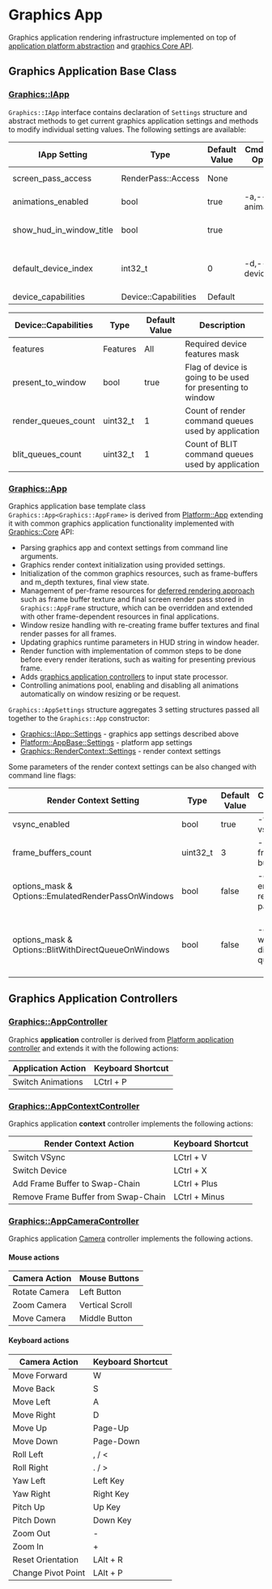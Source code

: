 # Graphics App

Graphics application rendering infrastructure implemented on top of [application platform abstraction](../../Platform/App)
and [graphics Core API](../Core).

## Graphics Application Base Class

### [Graphics::IApp](Include/Methane/Graphics/App.h)

`Graphics::IApp` interface contains declaration of `Settings` structure and abstract methods
to get current graphics application settings and methods to modify individual setting values.
The following settings are available:

| IApp Setting             | Type                 | Default Value | Cmd-Line Option | Description           |
|--------------------------|----------------------|---------------|-----------------|-----------------------|
| screen_pass_access       | RenderPass::Access   | None          |                 | Render pass access mask Graphics::RenderPass::Access |
| animations_enabled       | bool                 | true          | -a,--animations | Flag to enable or disable all animations |
| show_hud_in_window_title | bool                 | true          |                 | Flag to display or hide graphics runtime parameters in window title |
| default_device_index     | int32_t              | 0             | -d,--device     | Default GPU device used at startup: 0 - default h/w GPU, 1 - second h/w GPU, -1 - emulated WARP device |
| device_capabilities      | Device::Capabilities | Default       |                 | Device capabilities |

| Device::Capabilities     | Type                 | Default Value | Description     |
|--------------------------|----------------------|---------------|-----------------|
| features                 | Features             | All           | Required device features mask |
| present_to_window        | bool                 | true          | Flag of device is going to be used for presenting to window |
| render_queues_count      | uint32_t             | 1             | Count of render command queues used by application |  
| blit_queues_count        | uint32_t             | 1             | Count of BLIT command queues used by application |

### [Graphics::App](Include/Methane/Graphics/App.hpp)

Graphics application base template class `Graphics::App<Graphics::AppFrame>` is derived from [Platform::App](../../Platform/App)
extending it with common graphics application functionality implemented with [Graphics::Core](../Core) API:
- Parsing graphics app and context settings from command line arguments.
- Graphics render context initialization using provided settings.
- Initialization of the common graphics resources, such as frame-buffers and m_depth textures, final view state.
- Management of per-frame resources for [deferred rendering approach](https://docs.microsoft.com/en-us/windows/win32/direct3d11/overviews-direct3d-11-render-multi-thread-render)
such as frame buffer texture and final screen render pass stored in `Graphics::AppFrame` structure, which can be overridden
and extended with other frame-dependent resources in final applications.
- Window resize handling with re-creating frame buffer textures and final render passes for all frames.
- Updating graphics runtime parameters in HUD string in window header.
- Render function with implementation of common steps to be done before every render iterations, such as waiting for presenting previous frame.
- Adds [graphics application controllers](#graphics-application-controllers) to input state processor.
- Controlling animations pool, enabling and disabling all animations automatically on window resizing or be request.

`Graphics::AppSettings` structure aggregates 3 setting structures passed all together to the `Graphics::App` constructor:
- [Graphics::IApp::Settings](#graphicsiappincludemethanegraphicsapph) - graphics app settings described above
- [Platform::AppBase::Settings](../../Platform/App/README.md#platformappbaseincludemethaneplatformappbaseh) - platform app settings
- [Graphics::RenderContext::Settings](../Core) - render context settings

Some parameters of the render context settings can be also changed with command line flags:

| Render Context Setting                               | Type     | Default Value | Cmd-Line Option             | Description           |
|------------------------------------------------------|----------|---------------|-----------------------------|-----------------------|
| vsync_enabled                                        | bool     | true          | -v,--vsync                  | Vertical synchronization |
| frame_buffers_count                                  | uint32_t | 3             | -b,--frame-buffers          | Frame buffers count in swap-chain |
| options_mask & Options::EmulatedRenderPassOnWindows  | bool     | false         | -e,--emulated-render-pass   | Render pass emulation on Windows |
| options_mask & Options::BlitWithDirectQueueOnWindows | bool     | false         | -q,--blit-with-direct-queue | BLIT command lists and queues use DIRECT instead of COPY type in DX API |

## Graphics Application Controllers

### [Graphics::AppController](Include/Methane/Graphics/AppController.h)

Graphics **application** controller is derived from [Platform application controller](../../Platform/App/README.md#platformappcontrollerincludemethaneplatformappcontrollerh) and
extends it with the following actions:

| Application Action                  | Keyboard Shortcut   |
|-------------------------------------|---------------------|
| Switch Animations                   | LCtrl + P           |

### [Graphics::AppContextController](Include/Methane/Graphics/AppContextController.h)

Graphics application **context** controller implements the following actions:

| Render Context Action               | Keyboard Shortcut   |
|-------------------------------------|---------------------|
| Switch VSync                        | LCtrl + V           |
| Switch Device                       | LCtrl + X           |
| Add Frame Buffer to Swap-Chain      | LCtrl + Plus        |
| Remove Frame Buffer from Swap-Chain | LCtrl + Minus       |

### [Graphics::AppCameraController](Include/Methane/Graphics/AppCameraController.h)

Graphics application [Camera](../Camera) controller implements the following actions.

#### Mouse actions

| Camera Action                       | Mouse Buttons       |
|-------------------------------------|---------------------|
| Rotate Camera                       | Left Button         |
| Zoom Camera                         | Vertical Scroll     |
| Move Camera                         | Middle Button       |

#### Keyboard actions

| Camera Action                       | Keyboard Shortcut   |
|-------------------------------------|---------------------|
| Move Forward                        | W                   |
| Move Back                           | S                   |
| Move Left                           | A                   |
| Move Right                          | D                   |
| Move Up                             | Page-Up             |
| Move Down                           | Page-Down           |
| Roll Left                           | , / <               |
| Roll Right                          | . / >               |
| Yaw Left                            | Left Key            |
| Yaw Right                           | Right Key           |
| Pitch Up                            | Up Key              |
| Pitch Down                          | Down Key            |
| Zoom Out                            | -                   |
| Zoom In                             | +                   |
| Reset Orientation                   | LAlt + R            |
| Change Pivot Point                  | LAlt + P            |